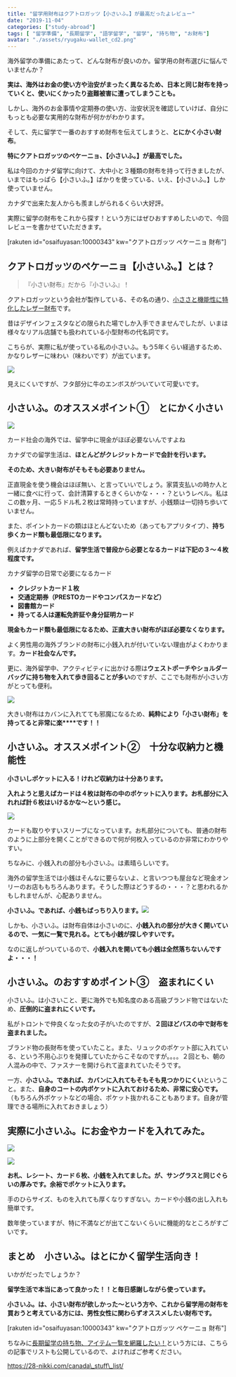 ```yaml
---
title: "留学用財布はクアトロガッツ【小さいふ。】が最高だったよレビュー"
date: "2019-11-04"
categories: ["study-abroad"]
tags: [ "留学準備", "長期留学", "語学留学", "留学", "持ち物", "お財布"]
avatar: "./assets/ryugaku-wallet_cd2.png"
---
```



海外留学の準備にあたって、どんな財布が良いのか。留学用の財布選びに悩んでいませんか？

**実は、海外はお金の使い方や治安がまったく異なるため、日本と同じ財布を持っていくと、使いにくかったり盗難被害に遭ってしまうことも。**

しかし、海外のお金事情や定期券の使い方、治安状況を確認していけば、自分にもっとも必要な実用的な財布が何かがわかります。

そして、先に留学で一番のおすすめ財布を伝えてしまうと、**とにかく小さい財布**。

**特にクアトロガッツのペケーニョ、【小さいふ。】が最高でした。**

私は今回のカナダ留学に向けて、大中小と３種類の財布を持って行きましたが、いまではもっぱら【小さいふ。】ばかりを使っている、いえ、【小さいふ。】しか使っていません。

カナダで出来た友人からも羨ましがられるくらい大好評。

実際に留学の財布をこれから探す！という方にはぜひおすすめしたいので、今回レビューを書かせていただきます。

\[rakuten id="osaifuyasan:10000343" kw="クアトロガッツ ペケーニョ 財布"\]

## クアトロガッツのペケーニョ【小さいふ。】とは？

> 『小さい財布』だから『小さいふ』！

クアトロガッツという会社が製作している、その名の通り、[小ささと機能性に特化したレザー財布](http://quatrogats.com/)です。

昔はデザインフェスタなどの限られた場でしか入手できませんでしたが、いまは様々なリアル店舗でも扱われている小型財布の代名詞です。

こちらが、実際に私が使っている私の小さいふ。もう5年くらい経過するため、かなりレザーに味わい（味わいです）が出ています。

![](assets/IMG_20190910_211340.jpg)

見えにくいですが、フタ部分に牛のエンボスがついていて可愛いです。

## 小さいふ。のオススメポイント①　とにかく小さい

![](assets/02.png)

カード社会の海外では、留学中に現金がほぼ必要ないんですよね

カナダでの留学生活は、**ほとんどがクレジットカードで会計を行います。**

**そのため、大きい財布がそもそも必要ありません。**

正直現金を使う機会はほぼ無い、と言っていいでしょう。家賃支払いの時か人と一緒に食べに行って、会計清算するときくらいかな・・・？というレベル。私はこの数ヶ月、一応５ドル札２枚は常時持っていますが、小銭類は一切持ち歩いていません。

また、ポイントカードの類はほとんどないため（あってもアプリタイプ）、**持ち歩くカード類も最低限になります。**

例えばカナダであれば、**留学生活で普段から必要となるカードは下記の３〜４枚程度です。**

カナダ留学の日常で必要になるカード

- **クレジットカード１枚**
- **交通定期券（PRESTOカードやコンパスカードなど）**
- **図書館カード**
- **持ってる人は運転免許証や身分証明カード**

**現金もカード類も最低限になるため、正直大きい財布がほぼ必要なくなります。**

よく男性用の海外ブランドの財布に小銭入れが付いていない理由がよくわかります。**カード社会なんです。**

更に、海外留学中、アクティビティに出かける際は**ウェストポーチやショルダーバッグに持ち物を入れて歩き回ることが多い**のですが、ここでも財布が小さい方がとっても便利。

![](assets/03.png)

大きい財布はカバンに入れてても邪魔になるため、**純粋により「小さい財布」を持ってると非常に楽****です！！**

## 小さいふ。オススメポイント②　十分な収納力と機能性

**小さいしポケットに入る！けれど収納力は十分あります。**

**入れようと思えばカードは４枚は財布の中のポケットに入ります。お札部分に入れれば計６枚はいけるかな〜という感じ。**

![](assets/IMG_20190910_211218.jpg)

カードも取りやすいスリーブになっています。お札部分についても、普通の財布のように上部分を開くことができるので何が何枚入っているのか非常にわかりやすい。

ちなみに、小銭入れの部分も小さいふ。は素晴らしいです。

海外の留学生活では小銭はそんなに要らないよ、と言いつつも屋台など現金オンリーのお店ももちろんあります。そうした際はどうするの・・・？と思われるかもしれませんが、心配ありません。

**小さいふ。であれば、小銭もばっちり入ります。**![](assets/IMG_20190910_211243.jpg)

しかも、小さいふ。は財布自体は小さいのに、**小銭入れの部分が大きく開いているので、一気に一覧で見れる。とても小銭が探しやすいです。**

なのに返しがついているので、**小銭入れを開いても小銭は全然落ちないんですよ・・・！**

## 小さいふ。のおすすめポイント③　盗まれにくい

小さいふ。は小さいこと、更に海外でも知名度のある高級ブランド物ではないため、**圧倒的に盗まれにくいです。**

私がトロントで仲良くなった女の子がいたのですが、**２回ほどバスの中で財布を盗まれました。**

ブランド物の長財布を使っていたこと。また、リュックのポケット部に入れている、という不用心ぶりを発揮していたからこそなのですが。。。。２回とも、朝の人混みの中で、ファスナーを開けられて盗まれていたそうです。

一方、**小さいふ。であれば、カバンに入れてもそもそも見つかりにくい**ということ。また、**自身のコートの内ポケットに入れておけるため、非常に安心です。**（もちろん外ポケットなどの場合、ポケット抜かれることもあります。自身が管理できる場所に入れておきましょう）

## 実際に小さいふ。にお金やカードを入れてみた。

![](assets/IMG_20190910_211322.jpg)

![](assets/02.png)

**お札、レシート、カード６枚、小銭を入れてました。が、サングラスと同じぐらいの厚みです。余裕でポケットに入ります。**

手のひらサイズ、ものを入れても厚くなりすぎない。カードや小銭の出し入れも簡単です。

数年使っていますが、特に不満などが出てこないくらいに機能的なところがすごいです。

## まとめ　小さいふ。はとにかく留学生活向き！

いかがだったでしょうか？

**留学生活で本当にあって良かった！！と毎日感謝しながら使っています。**

**小さいふ。は、小さい財布が欲しかった〜という方や、これから留学用の財布を買おうと考えている方には、男性女性に関わらずオススメしたい財布です。**

\[rakuten id="osaifuyasan:10000343" kw="クアトロガッツ ペケーニョ 財布"\]

ちなみに[長期留学の持ち物、アイテム一覧を網羅したい！](https://28-nikki.com/canada_stuff_list/)という方には、こちらの記事でリストも公開しているので、よければご参考ください。

https://28-nikki.com/canada\_stuff\_list/

